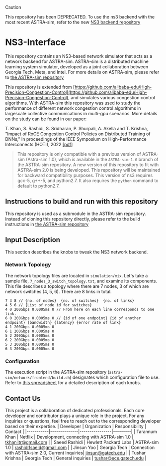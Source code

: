 > [!CAUTION]
> This repository has been DEPRECATED. To use the ns3 backend with the most recent ASTRA-sim, refer to the new [NS3 backend repository](https://github.com/astra-sim/astra-network-ns3)


# NS3-Interface
This repository contains an NS3-based network simulator that acts as a network backend for ASTRA-sim. 
ASTRA-sim is a distributed machine learning system simulator, developed as a joint collaboration between Georgia Tech, Meta, and Intel.
For more details on ASTRA-sim, please refer to [the ASTRA-sim repository](https://github.com/astra-sim/astra-sim)

This repository is extended from [https://github.com/alibaba-edu/High-Precision-Congestion-Control](https://github.com/alibaba-edu/High-Precision-Congestion-Control), and simulates various congestion control algorithms. 
With ASTRA-sim this repository was used to study the performance of different network congestion control algorithms in largescale collective communications in multi-gpu scenarios.
More details on the study can be found in our paper:

T. Khan, S. Rashidi, S. Sridharan, P. Shurpali, A. Akella and T. Krishna, "Impact of RoCE Congestion Control Policies on Distributed Training of DNNs," In proceedings of the IEEE Symposium on High-Performance Interconnects (HOTI), 2022 [[pdf]](https://arxiv.org/abs/2207.10898)

> This repository is only compatible with a previous version of ASTRA-sim \(Astra-sim 1.0\), which is available in the `ASTRA-sim-1.0` branch of the ASTRA-sim repository. A new version of this repository to fit with ASTRA-sim 2.0 is being developed. This repository will be maintained for backward compatibility purposes.
> This version of ns3 requires gcc-5, g++-5, and python2.7. It also requires the `python` command to default to python2.7. 


## Instructions to build and run with this repository
This repository is used as a submodule in the ASTRA-sim repository. 
Instead of cloning this repository directly, please refer to the build instructions in [the ASTRA-sim repository](https://github.com/astra-sim/astra-sim/tree/ASTRA-sim-1.0#instructions-for-compiling--running-ns3-as-the-network-simulator)

## Input Description
This section describes the knobs to tweak the NS3 network backend. 

### Network Topology
The network topology files are located in `simulation/mix`.
Let's take a sample file, `7_nodes_3_switch_topology.txt`, and examine its components. 
This file describes a topology where there are 7 nodes, 3 of which are network switches (4, 5, 6). There are 8 links in total. 

```
7 3 8 // {no. of nodes}  {no. of switches}  {no. of links}
4 5 6 // {List of node id for switches}
4 0 200Gbps 0.0005ms 0 // From here on each line corresponds to one link.
6 0 200Gbps 0.0005ms 0 // {id of one endpoint} {id of another endpoint} {bandwidth} {latency} {error rate of link}
4 1 200Gbps 0.0005ms 0
6 1 200Gbps 0.0005ms 0
5 2 200Gbps 0.0005ms 0
6 2 200Gbps 0.0005ms 0
5 3 200Gbps 0.0005ms 0
6 3 200Gbps 0.0005ms 0

```

### Configuration 
The execution script in the ASTRA-sim repository (`astra-sim/network/frontend/build.sh`) designates which configuration file to use. 
Refer to [this spreadsheet](https://docs.google.com/spreadsheets/d/1Xoo_QWgOuEJojnCOv-znwzARLjFArlR6tULKA2CBIqQ/edit?usp=sharing) for a detailed description of each knobs. 



## Contact Us
This project is a collaboration of dedicated professionals. Each core developer and contributor plays a unique role in the project. For any inquiries or questions, feel free to reach out to the corresponding developer based on their expertise. 
| Developer | Organization | Responsibility | Contact |
|-----------|--------------|----------------|---------|
| Tarannum Khan | Netflix | Development, connecting with ASTRA-sim 1.0 | tkhaniitr@gmail.com |
| Saeed Rashidi | Hewlett Packard Labs | ASTRA-sim 1.0 | rashidi1saeid@gmail.com |
| Jinsun Yoo | Georgia Tech | Connection with ASTRA-sim 2.0, Current Inquiries| jinsun@gatech.edu |
| Tushar Krishna | Georgia Tech | General inquiries | tushar@ece.gatech.edu |
